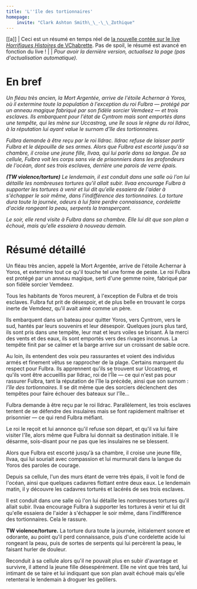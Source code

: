```yaml
---
title: 'L''île des tortionnaires'
homepage:
    invite: "Clark Ashton Smith\_\_·\_\_Zothique"
---
```


[[a]]
| Ceci est un résumé en temps réel de [la nouvelle contée sur le live _Horrifiques Histoires_ de VChabrette](https://www.twitch.tv/vchabrette). Pas de spoil, le résumé est avancé en fonction du live !
|
| _Pour avoir la dernière version, actualisez la page (pas d'actualisation automatique)._

# En bref

_Un fléau très ancien, la Mort Argentée, arrive de l'étoile Achernar à Yoros, où il extermine toute la population à l'exception du roi Fulbra — protégé par un anneau magique fabriqué par son fidèle sorcier Vemdeez — et trois esclaves. Ils embarquent pour l'état de Cyntrom mais sont emportés dans une tempête, qui les mène sur Uccastrog, une île sous le règne du roi Ildrac, à la réputation lui ayant value le surnom d'île des tortionnaires._

_Fulbra demande à être reçu par le roi Ildrac. Ildrac refuse de laisser partir Fulbra et le dépouille de ses armes. Alors que Fulbra est escorté jusqu'à sa chambre, il croise une jeune fille, Ilvaa, qui lui parle dans sa langue. De sa cellule, Fulbra voit les corps sans vie de prisonniers dans les profondeurs de l'océan, dont ses trois esclaves, derrière une parois de verre épais._

_**(TW violence/torture)** Le lendemain, il est conduit dans une salle où l'on lui détaille les nombreuses tortures qu'il allait subir. Ilvaa encourage Fulbra à supporter les tortures à venir et lui dit qu'elle essaiera de l'aider à s'échapper le soir même, dans l'indifférence des tortionnaires. La torture dura toute la journée, odeurs à lui faire perdre connaissance, cordelette d'acide rongeant la peau, serpents la transperçant._

_Le soir, elle rend visite à Fulbra dans sa chambre. Elle lui dit que son plan a échoué, mais qu'elle essaiera à nouveau demain._

# Résumé détaillé

Un fléau très ancien, appelé la Mort Argentée, arrive de l'étoile Achernar à Yoros, et extermine tout ce qu'il touche tel une forme de peste. Le roi Fulbra est protégé par un anneau magique, serti d'une gemme noire, fabriqué par son fidèle sorcier Vemdeez.

Tous les habitants de Yoros meurent, à l'exception de Fulbra et de trois esclaves. Fulbra fut prit de désespoir, et de plus belle en trouvant le corps inerte de Vemdeez, qu'il avait aimé comme un père.

Ils embarquent dans un bateau pour quitter Yoros, vers Cyntrom, vers le sud, hantés par leurs souvenirs et leur désespoir. Quelques jours plus tard, ils sont pris dans une tempête, leur mat et leurs voiles se brisant. À la merci des vents et des eaux, ils sont emportés vers des rivages inconnus. La tempête finit par se calmer et la barge arrive sur un croissant de sable ocre.

Au loin, ils entendent des voix peu rassurantes et voient des individus armés et finement vêtus se rapprocher de la plage. Certains marquent du respect pour Fulbra. Ils apprennent qu'ils se trouvent sur Uccastrog, et qu'ils vont être accueillis par Ildrac, roi de l'Île — ce qui n'est pas pour rassurer Fulbra, tant la réputation de l'île la précède, ainsi que son surnom : _l'île des tortionnaires_. Il se dit même que des sorciers déclenchent des tempêtes pour faire échouer des bateaux sur l'île…

Fulbra demande à être reçu par le roi Ildrac. Parallèlement, les trois esclaves tentent de se défendre des insulaires mais se font rapidement maîtriser et prisonnier — ce qui rend Fulbra méfiant.

Le roi le reçoit et lui annonce qu'il refuse son départ, et qu'il va lui faire visiter l'île, alors même que Fulbra lui donnait sa destination initiale. Il le désarme, sois-disant pour ne pas que les insulaires ne se blessent.

Alors que Fulbra est escorté jusqu'à sa chambre, il croise une jeune fille, Ilvaa, qui lui souriait avec compassion et lui murmurait dans la langue du Yoros des paroles de courage.

Depuis sa cellule, l'un des murs étant de verre très épais, il voit le fond de l'océan, ainsi que quelques cadavres flottant entre deux eaux. Le lendemain matin, il y découvre les cadavres torturés et lacérés de ses trois esclaves.

Il est conduit dans une salle où l'on lui détaille les nombreuses tortures qu'il allait subir. Ilvaa encourage Fulbra à supporter les tortures à venir et lui dit qu'elle essaiera de l'aider à s'échapper le soir même, dans l'indifférence des tortionnaires. Cela le rassure.

**TW violence/torture.** La torture dura toute la journée, initialement sonore et odorante, au point qu'il perd connaissance, puis d'une cordelette acide lui rongeant la peau, puis de sortes de serpents qui lui percèrent la peau, le faisant hurler de douleur.

Reconduit à sa cellule alors qu'il ne pouvait plus en subir d'avantage et survivre, il attend la jeune fille désespérément. Elle ne vint que très tard, lui intimant de se taire et lui indiquant que son plan avait échoué mais qu'elle retenterai le lendemain à droguer les geôliers.